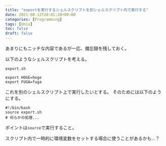 ```yaml
---
title: "exportを実行するシェルスクリプトを別シェルスクリプト内で実行する"
date: 2021-08-12T20:01:20+09:00
categories: [Programming]
tags: [Unix]
toc: false
draft: false
---
```


あまりにもニッチな内容であるが一応、備忘録を残しておく。

<!--more-->

以下のようなシェルスクリプトを考える。

`export.sh`
```
export HOGE=hoge
export FUGA=fuga
```

これを別のシェルスクリプト上で実行したいとする。
そのためには以下のようにする。

```
#!/bin/bash
source export.sh
# 何らかの処理...
```

ポイントは`source`で実行すること。

スクリプト内で一時的に環境変数をセットする場合に使うことがあるかも...？